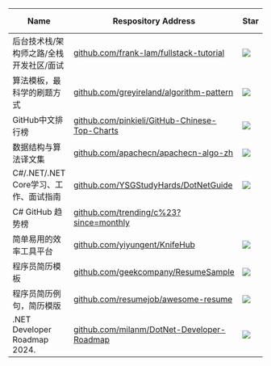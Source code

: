 Name| Respository Address | Star| Last Update| Desc
-|-|-|-|-|
后台技术栈/架构师之路/全栈开发社区/面试|[github.com/frank-lam/fullstack-tutorial](https://github.com/frank-lam/fullstack-tutorial)|<img src="https://img.shields.io/github/stars/frank-lam/fullstack-tutorial?style=for-the-badge" />|<img src="https://img.shields.io/github/last-commit/frank-lam/fullstack-tutorial?style=for-the-badge" />| 
算法模板，最科学的刷题方式|[github.com/greyireland/algorithm-pattern](https://github.com/greyireland/algorithm-pattern)|<img src="https://img.shields.io/github/stars/greyireland/algorithm-pattern?style=for-the-badge" />|<img src="https://img.shields.io/github/last-commit/greyireland/algorithm-pattern?style=for-the-badge" />| 
GitHub中文排行榜|[github.com/pinkieli/GitHub-Chinese-Top-Charts](https://github.com/pinkieli/GitHub-Chinese-Top-Charts)|<img src="https://img.shields.io/github/stars/pinkieli/GitHub-Chinese-Top-Charts?style=for-the-badge" />|<img src="https://img.shields.io/github/last-commit/pinkieli/GitHub-Chinese-Top-Charts?style=for-the-badge" />| 
数据结构与算法译文集|[github.com/apachecn/apachecn-algo-zh](https://github.com/apachecn/apachecn-algo-zh)|<img src="https://img.shields.io/github/stars/apachecn/apachecn-algo-zh?style=for-the-badge" />|<img src="https://img.shields.io/github/last-commit/apachecn/apachecn-algo-zh?style=for-the-badge" />| 
C#/.NET/.NET Core学习、工作、面试指南|[github.com/YSGStudyHards/DotNetGuide](https://github.com/YSGStudyHards/DotNetGuide)|<img src="https://img.shields.io/github/stars/YSGStudyHards/DotNetGuide?style=for-the-badge" />|<img src="https://img.shields.io/github/last-commit/YSGStudyHards/DotNetGuide?style=for-the-badge" />|
C# GitHub 趋势榜|[github.com/trending/c%23?since=monthly](https://github.com/trending/c%23?since=monthly)|||
简单易用的效率工具平台|[github.com/yiyungent/KnifeHub](https://github.com/yiyungent/KnifeHub)|<img src="https://img.shields.io/github/stars/yiyungent/KnifeHub?style=for-the-badge" />|<img src="https://img.shields.io/github/last-commit/yiyungent/KnifeHub?style=for-the-badge" />|
程序员简历模板|[github.com/geekcompany/ResumeSample](https://github.com/geekcompany/ResumeSample)|<img src="https://img.shields.io/github/stars/geekcompany/ResumeSample?style=for-the-badge" />|<img src="https://img.shields.io/github/last-commit/geekcompany/ResumeSample?style=for-the-badge" />| 
程序员简历例句，简历模版|[github.com/resumejob/awesome-resume](https://github.com/resumejob/awesome-resume)|<img src="https://img.shields.io/github/stars/resumejob/awesome-resume?style=for-the-badge" />|<img src="https://img.shields.io/github/last-commit/resumejob/awesome-resume?style=for-the-badge" />| 
.NET Developer Roadmap 2024.|[github.com/milanm/DotNet-Developer-Roadmap](https://github.com/milanm/DotNet-Developer-Roadmap)|<img src="https://img.shields.io/github/stars/milanm/DotNet-Developer-Roadmap?style=for-the-badge" />|<img src="https://img.shields.io/github/last-commit/milanm/DotNet-Developer-Roadmap?style=for-the-badge" />| 


